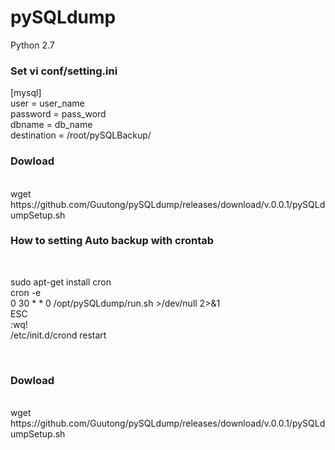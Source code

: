# pySQLdump 
Python 2.7
<h3>Set vi conf/setting.ini</h3>

[mysql]<br/>
user = user_name<br/>
password = pass_word<br/>
dbname = db_name<br/>
destination = /root/pySQLBackup/<br/>



<h3>Dowload</h3><br/>
wget https://github.com/Guutong/pySQLdump/releases/download/v.0.0.1/pySQLdumpSetup.sh<br/>

<h3>How to setting Auto backup with crontab</h3><br/>
<p>sudo apt-get install cron <br/>
cron -e <br/>
0 30 * * 0 /opt/pySQLdump/run.sh >/dev/null 2>&1<br/>
ESC<br/>
:wq!<br/>
/etc/init.d/crond restart <br/>
</p><br/>

<h3>Dowload</h3><br/>
wget https://github.com/Guutong/pySQLdump/releases/download/v.0.0.1/pySQLdumpSetup.sh<br/>
